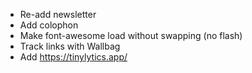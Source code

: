 - Re-add newsletter
- Add colophon
- Make font-awesome load without swapping (no flash)
- Track links with Wallbag
- Add https://tinylytics.app/
